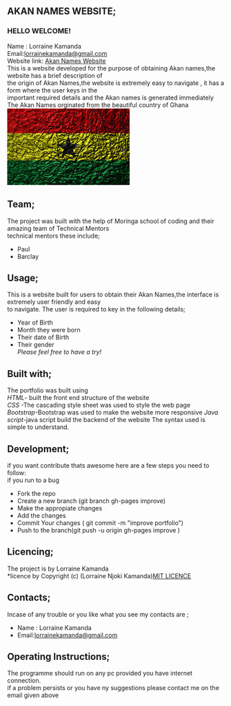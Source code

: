 ## **AKAN NAMES WEBSITE;**<br/>
  ### HELLO WELCOME! <br/>
  Name : Lorraine Kamanda <br/>
 Email:lorrainekamanda@gmail.com <br/>
 Website link: [ Akan Names Website](https://lorrainekamanda.github.io/project-2/) <br/>
 This is a website developed for the purpose of obtaining Akan names,the website has a brief description of  <br/>
 the origin of Akan Names,the website is extremely easy to navigate , it has a form where the user keys in the <br/>
 important required details  and the  Akan names is generated immediately  <br/>
 The Akan Names orginated from the beautiful country of Ghana<br/>
 ![Beautiful Ghana](gh.jpeg)



## **Team;**<br/>
The project was built with the help of Moringa school  of coding and their amazing team of Technical Mentors<br/>
technical mentors these include;<br/>
* Paul<br/>
* Barclay <br/>

## **Usage;**<br/>
This is a  website built for users to obtain their Akan Names,the interface is extremely user friendly and easy <br/> 
to navigate.
The user is required to key in the following details;<br/> 
* Year of Birth
* Month they were born 
* Their date of Birth
* Their gender<br/> 
*Please feel free to have a try!*<br/>


 ## **Built with;**<br/>
The portfolio was built  using<br/>
 *HTML*- built the front end structure of the website <br/>
 *CSS* -The cascading style sheet was used to style the web page<br/>
 *Bootstrap*-Bootstrap was used to make the website more responsive
 *Java script*-java script build the backend of the website
The syntax used is simple to understand.<br/>

## **Development;**<br/>
if you want contribute thats awesome here are a few steps you need to follow:<br/>
if you run to a bug<br/>
* Fork the repo<br/>
* Create a new branch (git branch gh-pages improve)<br/>
* Make the appropiate changes<br/>
* Add the changes<br/>
* Commit Your changes ( git commit -m "improve portfolio")<br/>
* Push to the branch(git push -u origin gh-pages improve )<br/>

## **Licencing;**<br/>
The project is by Lorraine Kamanda<br/>
*licence by Copyright (c) (Lorraine Njoki Kamanda)[MIT LICENCE](licence.txt)<br/> 


## **Contacts;**<br/>
Incase of any trouble or you like what you see my contacts are ;<br/>  
* Name : Lorraine Kamanda
* Email:lorrainekamanda@gmail.com 

## **Operating Instructions;**<br/>
The programme should run on any pc provided you have internet connection.<br/>
if a problem persists or you have ny suggestions please contact  me on the email given above <br/>

